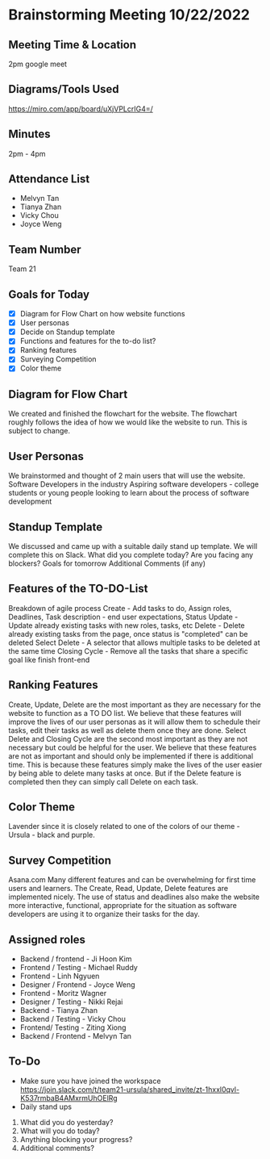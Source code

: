 # Brainstorming Meeting 10/22/2022

## Meeting Time & Location
2pm google meet

## Diagrams/Tools Used
https://miro.com/app/board/uXjVPLcrIG4=/

## Minutes
2pm - 4pm

## Attendance List
- Melvyn Tan
- Tianya Zhan
- Vicky Chou
- Joyce Weng

## Team Number
Team 21

## Goals for Today
- [x] Diagram for Flow Chart on how website functions
- [x] User personas
- [x] Decide on Standup template
- [x] Functions and features for the to-do list?
- [x] Ranking features
- [x] Surveying Competition
- [x] Color theme

## Diagram for Flow Chart

We created and finished the flowchart for the website. The flowchart roughly follows the idea of how we would like the website to run. This is subject to change.

## User Personas

We brainstormed and thought of 2 main users that will use the website.
Software Developers in the industry
Aspiring software developers - college students or young people looking to learn about the process of software development

## Standup Template
We discussed and came up with a suitable daily stand up template. We will complete this on Slack.
What did you complete today?
Are you facing any blockers?
Goals for tomorrow
Additional Comments (if any)

## Features of the TO-DO-List
Breakdown of agile process
Create - Add tasks to do, Assign roles, Deadlines, Task description - end user expectations, Status
Update - Update already existing tasks with new roles, tasks, etc
Delete - Delete already existing tasks from the page, once status is "completed" can be deleted
Select Delete - A selector that allows multiple tasks to be deleted at the same time
Closing Cycle - Remove all the tasks that share a specific goal like finish front-end

## Ranking Features
Create, Update, Delete are the most important as they are necessary for the website to function as a TO DO list.
We believe that these features will improve the lives of our user personas as it will allow them to schedule their tasks, edit their tasks as well as delete them once they are done.
Select Delete and Closing Cycle are the second most important as they are not necessary but could be helpful for the user.
We believe that these features are not as important and should only be implemented if there is additional time. This is because these features simply make the lives of the user easier by being able to delete many tasks at once. But if the Delete feature is completed then they can simply call Delete on each task.

## Color Theme
Lavender since it is closely related to one of the colors of our theme - Ursula - black and purple.

## Survey Competition
Asana.com
Many different features and can be overwhelming for first time users and learners.
The Create, Read, Update, Delete features are implemented nicely. The use of status and deadlines also make the website more interactive, functional, appropriate for the situation as software developers are using it to organize their tasks for the day.

## Assigned roles
- Backend / frontend - Ji Hoon Kim
- Frontend / Testing - Michael Ruddy
- Frontend - Linh Ngyuen
- Designer / Frontend - Joyce Weng
- Frontend - Moritz Wagner
- Designer / Testing - Nikki Rejai
- Backend - Tianya Zhan
- Backend / Testing  - Vicky Chou
- Frontend/ Testing - Ziting Xiong
- Backend / Frontend - Melvyn Tan
 
## To-Do
- Make sure you have joined the workspace https://join.slack.com/t/team21-ursula/shared_invite/zt-1hxxl0qvl-K537rmbaB4AMxrmUhOElRg
- Daily stand ups
1. What did you do yesterday?
2. What will you do today?
3. Anything blocking your progress?
4. Additional comments?
